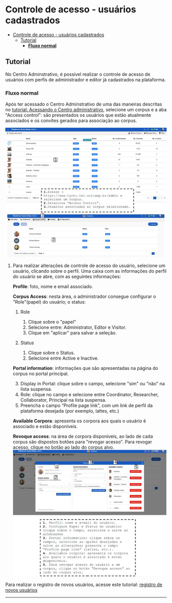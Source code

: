 # Controle de acesso - usuários cadastrados

- [Controle de acesso - usuários cadastrados](#controle-de-acesso---usuários-cadastrados)
  - [Tutorial](#tutorial)
    - [**Fluxo normal**](#fluxo-normal)

## Tutorial

No Centro Adminstrativo, é possível realizar o controle de acesso de usuários com perfis de administrador e editor já cadastrados na plataforma.

### **Fluxo normal**

Após ter acessado o Centro Adminstrativo de uma das maneiras descritas no [tutorial: Acessando o Centro administrativo](./accessing-admin-center.md), selecione um corpus e a aba "Access control": são presentados os usuários que estão atualmente associados e os convites gerados para associação ao corpus.

![](./images/ac/01-image.jpg)

1. Para realizar alterações de controle de acesso do usuário, selecione um usuário, clicando sobre o perfil. Uma caixa com as informações do perfil do usuário se abre, com as seguintes informações:

    **Profile**: foto, nome e email associado.

    **Corpus Access**: nesta área, o administrador consegue configurar o "Role"(papel) do usuário; o status:

    1. Role

        1. Clique sobre o "papel"
        2. Selecione entre: Administrator, Editor e Visitor.
        3. Clique em "aplicar" para salvar a seleção.

    2. Status
        1. Clique sobre o Status.
        2. Selecione entre Active e Inactive.

    **Portal information**: informações que são apresentadas na página do corpus no portal principal.

    3. Display in Portal: clique sobre o campo, selecione "sim" ou "não" na lista suspensa.
    4. Role: clique no campo e selecione entre Coordinator, Researcher, Collaborator, Principal na lista suspensa.
    5. Preencha o campo “Profile page link”, com um link de perfil da plataforma desejada (por exemplo, lattes, etc.)

    **Available Corpora**: apresenta os corpora aos quais o usuário é associado e estão disponíveis.

    **Revoque access**: na área de corpora disponíveis, ao lado de cada corpus são dispostos botões para "revogar acesso". Para revogar acesso, clique no botão ao lado do corpus alvo.
![](./images/ac/02-image.jpg)

Para realizar o registro de novos usuários, acesse este tutorial: [registro de novos usuários](../../admin/pt-br/register-new-users.md)

---
